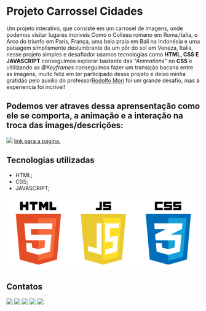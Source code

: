 # Projeto Carrossel Cidades
Um projeto interativo, que consiste em um carrosel de imagens, onde podemos visitar lugares incriveis Como o Coliseu romano em Roma,Italia, o Arco do triunfo em Paris, França, uma bela praia em Bali na Indonésia e uma paisagem simplismente deslumbrante de um pôr do sol em Veneza, Italia, nesse projeto simples e desafiador usamos tecnologias como <strong>HTML, CSS E JAVASCRIPT</strong> conseguimos explorar bastante das <i>"Animations"</i> no <strong>CSS</strong> e ultilizando as <i>@Keyframes</i> conseguimos fazer um transição bacana entre as imagens, muito feliz em ter participado desse projeto e deixo minha gratidão pelo auxilio do professor<a href="https://www.instagram.com/rodolfomorii/" target="_blank">Rodolfo Mori</a> foi um grande desafio, mas á experiencia foi incrivel!

## Podemos ver atraves dessa aprensentação como ele se comporta, a animação e a interação na troca das images/descrições:

[<img src="./src/imagens/imagens readme/Animação tela carrossel.gif">](https://slv-levi.github.io/carrosel-cidades/)
<a href="https://slv-levi.github.io/carrosel-cidades/" target="_blank">link para a página.</a>

## Tecnologias utilizadas
- HTML;
- CSS;
- JAVASCRIPT;
<img src="./src/imagens/imagens readme/pngegg.png" alt="png das linguagens html, css e javascript">

## Contatos
<div> 
  <a href="https://www.youtube.com/@levisilva6906" target="_blank"><img src="https://img.shields.io/badge/YouTube-FF0000?style=for-the-badge&logo=youtube&logoColor=white" target="_blank"></a>
  <a href="https://instagram.com/slv_levi" target="_blank"><img src="https://img.shields.io/badge/-Instagram-%23E4405F?style=for-the-badge&logo=instagram&logoColor=white" target="_blank"></a>
<a href="https://discord.gg/g5DdtEvN" target="_blank"><img src="https://img.shields.io/badge/Discord-7289DA?style=for-the-badge&logo=discord&logoColor=white" target="_blank"></a> 
  <a href = "mailto:levizinhowskateboard@gmail.com"><img src="https://img.shields.io/badge/-Gmail-%23333?style=for-the-badge&logo=gmail&logoColor=white" target="_blank"></a>
  <a href="https://www.linkedin.com/in/levi-silva-0b3b33206" target="_blank"><img src="https://img.shields.io/badge/-LinkedIn-%230077B5?style=for-the-badge&logo=linkedin&logoColor=white" target="_blank"></a>
</div>
